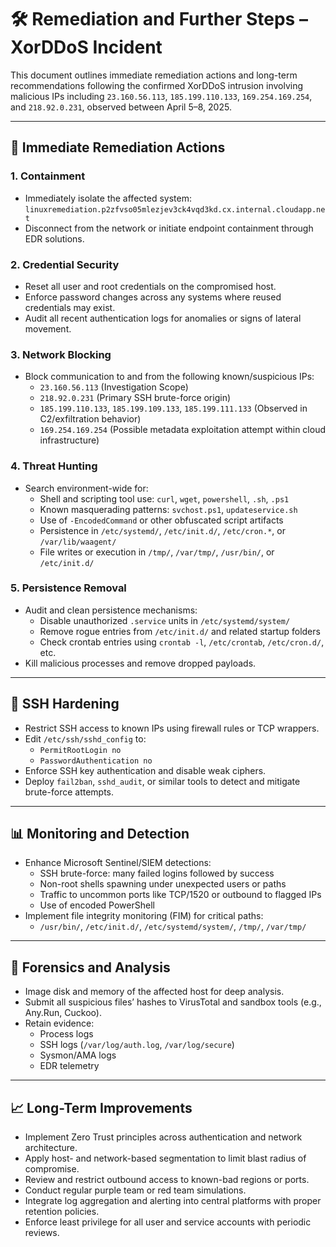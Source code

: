 # 🛠️ Remediation and Further Steps – XorDDoS Incident

This document outlines immediate remediation actions and long-term recommendations following the confirmed XorDDoS intrusion involving malicious IPs including `23.160.56.113`, `185.199.110.133`, `169.254.169.254`, and `218.92.0.231`, observed between April 5–8, 2025.

---

## 🔧 Immediate Remediation Actions

### 1. Containment
- Immediately isolate the affected system:  
  `linuxremediation.p2zfvso05mlezjev3ck4vqd3kd.cx.internal.cloudapp.net`
- Disconnect from the network or initiate endpoint containment through EDR solutions.

### 2. Credential Security
- Reset all user and root credentials on the compromised host.
- Enforce password changes across any systems where reused credentials may exist.
- Audit all recent authentication logs for anomalies or signs of lateral movement.

### 3. Network Blocking
- Block communication to and from the following known/suspicious IPs:
  - `23.160.56.113` (Investigation Scope)
  - `218.92.0.231` (Primary SSH brute-force origin)
  - `185.199.110.133`, `185.199.109.133`, `185.199.111.133` (Observed in C2/exfiltration behavior)
  - `169.254.169.254` (Possible metadata exploitation attempt within cloud infrastructure)

### 4. Threat Hunting
- Search environment-wide for:
  - Shell and scripting tool use: `curl`, `wget`, `powershell`, `.sh`, `.ps1`
  - Known masquerading patterns: `svchost.ps1`, `updateservice.sh`
  - Use of `-EncodedCommand` or other obfuscated script artifacts
  - Persistence in `/etc/systemd/`, `/etc/init.d/`, `/etc/cron.*`, or `/var/lib/waagent/`
  - File writes or execution in `/tmp/`, `/var/tmp/`, `/usr/bin/`, or `/etc/init.d/`

### 5. Persistence Removal
- Audit and clean persistence mechanisms:
  - Disable unauthorized `.service` units in `/etc/systemd/system/`
  - Remove rogue entries from `/etc/init.d/` and related startup folders
  - Check crontab entries using `crontab -l`, `/etc/crontab`, `/etc/cron.d/`, etc.
- Kill malicious processes and remove dropped payloads.

---

## 🔐 SSH Hardening

- Restrict SSH access to known IPs using firewall rules or TCP wrappers.
- Edit `/etc/ssh/sshd_config` to:
  - `PermitRootLogin no`
  - `PasswordAuthentication no`
- Enforce SSH key authentication and disable weak ciphers.
- Deploy `fail2ban`, `sshd_audit`, or similar tools to detect and mitigate brute-force attempts.

---

## 📊 Monitoring and Detection

- Enhance Microsoft Sentinel/SIEM detections:
  - SSH brute-force: many failed logins followed by success
  - Non-root shells spawning under unexpected users or paths
  - Traffic to uncommon ports like TCP/1520 or outbound to flagged IPs
  - Use of encoded PowerShell
- Implement file integrity monitoring (FIM) for critical paths:
  - `/usr/bin/`, `/etc/init.d/`, `/etc/systemd/system/`, `/tmp/`, `/var/tmp/`

---

## 🧪 Forensics and Analysis

- Image disk and memory of the affected host for deep analysis.
- Submit all suspicious files’ hashes to VirusTotal and sandbox tools (e.g., Any.Run, Cuckoo).
- Retain evidence:
  - Process logs
  - SSH logs (`/var/log/auth.log`, `/var/log/secure`)
  - Sysmon/AMA logs
  - EDR telemetry

---

## 📈 Long-Term Improvements

- Implement Zero Trust principles across authentication and network architecture.
- Apply host- and network-based segmentation to limit blast radius of compromise.
- Review and restrict outbound access to known-bad regions or ports.
- Conduct regular purple team or red team simulations.
- Integrate log aggregation and alerting into central platforms with proper retention policies.
- Enforce least privilege for all user and service accounts with periodic reviews.
